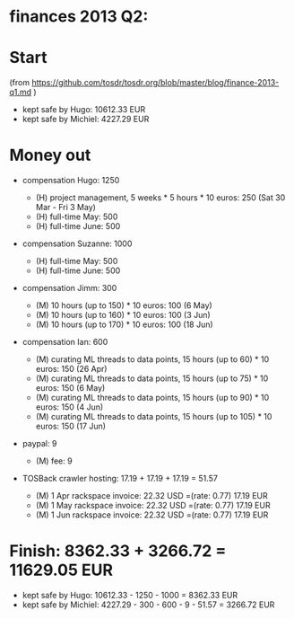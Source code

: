 # finances 2013 Q2:

# Start
(from https://github.com/tosdr/tosdr.org/blob/master/blog/finance-2013-q1.md )

* kept safe by Hugo: 10612.33 EUR
* kept safe by Michiel: 4227.29 EUR

# Money out

* compensation Hugo: 1250
    * (H) project management, 5 weeks * 5 hours * 10 euros: 250 (Sat 30 Mar - Fri 3 May)
    * (H) full-time May: 500
    * (H) full-time June: 500

* compensation Suzanne: 1000
    * (H) full-time May: 500
    * (H) full-time June: 500

* compensation Jimm: 300
    * (M) 10 hours (up to 150) * 10 euros: 100 (6 May)
    * (M) 10 hours (up to 160) * 10 euros: 100 (3 Jun)
    * (M) 10 hours (up to 170) * 10 euros: 100 (18 Jun)

* compensation Ian: 600
    * (M) curating ML threads to data points, 15 hours (up to 60) * 10 euros: 150 (26 Apr)
    * (M) curating ML threads to data points, 15 hours (up to 75) * 10 euros: 150 (6 May)
    * (M) curating ML threads to data points, 15 hours (up to 90) * 10 euros: 150 (4 Jun)
    * (M) curating ML threads to data points, 15 hours (up to 105) * 10 euros: 150 (17 Jun)

* paypal: 9
    * (M) fee: 9

* TOSBack crawler hosting: 17.19 + 17.19 + 17.19 = 51.57
    * (M) 1 Apr rackspace invoice: 22.32 USD =(rate: 0.77) 17.19 EUR
    * (M) 1 May rackspace invoice: 22.32 USD =(rate: 0.77) 17.19 EUR
    * (M) 1 Jun rackspace invoice: 22.32 USD =(rate: 0.77) 17.19 EUR

# Finish: 8362.33 + 3266.72  = 11629.05 EUR

* kept safe by Hugo: 10612.33 - 1250 - 1000 = 8362.33 EUR
* kept safe by Michiel: 4227.29 - 300 - 600 - 9 - 51.57 =  3266.72 EUR

